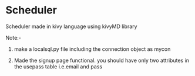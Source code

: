 # Scheduler
Scheduler made in kivy language using kivyMD library


Note:-

1) make a localsql.py file including the connection object as mycon

2) Made the signup page functional. you should have only two attributes in the usepass table i.e.email and pass 
